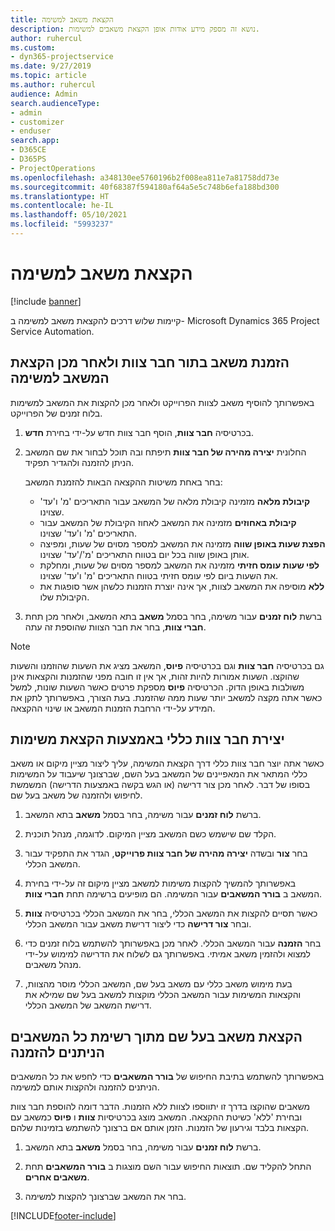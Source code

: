```yaml
---
title: הקצאת משאב למשימה
description: נושא זה מספק מידע אודות אופן הקצאת משאבים למשימות.
author: ruhercul
ms.custom:
- dyn365-projectservice
ms.date: 9/27/2019
ms.topic: article
ms.author: ruhercul
audience: Admin
search.audienceType:
- admin
- customizer
- enduser
search.app:
- D365CE
- D365PS
- ProjectOperations
ms.openlocfilehash: a348130ee5760196b2f008ea811e7a81758dd73e
ms.sourcegitcommit: 40f68387f594180af64a5e5c748b6efa188bd300
ms.translationtype: HT
ms.contentlocale: he-IL
ms.lasthandoff: 05/10/2021
ms.locfileid: "5993237"
---
```

# <a name="assign-a-resource-to-a-task"></a>הקצאת משאב למשימה

[!include [banner](../includes/psa-now-project-operations.md)]

קיימות שלוש דרכים להקצאת משאב למשימה ב- Microsoft Dynamics 365 Project Service Automation.

## <a name="book-a-resource-as-a-team-member-and-then-assign-the-resource-to-a-task"></a>הזמנת משאב בתור חבר צוות ולאחר מכן הקצאת המשאב למשימה

באפשרותך להוסיף משאב לצוות הפרוייקט ולאחר מכן להקצות את המשאב למשימות בלוח זמנים של הפרוייקט.

1. בכרטיסיה **חבר צוות**, הוסף חבר צוות חדש על-ידי בחירת **חדש**. 

2. החלונית **יצירה מהירה של חבר צוות** תיפתח ובה תוכל לבחור את שם המשאב הניתן להזמנה ולהגדיר תפקיד. 

    בחר באחת משיטות ההקצאה הבאות להזמנת המשאב:

    - **קיבולת מלאה** מזמינה קיבולת מלאה של המשאב עבור התאריכים 'מ' ו'עד' שצוינו.
    - **קיבולת באחוזים** מזמינה את המשאב לאחוז הקיבולת של המשאב עבור התאריכים 'מ' ו'עד' שצוינו.
    - **‏‫הפצת שעות באופן שווה‬** מזמינה את המשאב למספר מסוים של שעות, ומפיצה אותן באופן שווה בכל יום בטווח התאריכים 'מ'/'עד' שצוינו.
    - **לפי ‏‫שעות עומס חזיתי‬** מזמינה את המשאב למספר מסוים של שעות, ומחלקת את השעות ביום לפי עומס חזיתי בטווח התאריכים 'מ' ו'עד' שצוינו.
    - **ללא** מוסיפה את המשאב לצוות, אך אינה יוצרת הזמנות כלשהן אשר סופגות את הקיבולת שלו.

3. ברשת **לוח זמנים** עבור משימה, בחר בסמל **משאב** בתא המשאב, ולאחר מכן תחת **חברי צוות**, בחר את חבר הצוות שהוספת זה עתה. 

> [!NOTE]
> גם בכרטיסיה **חבר צוות** וגם בכרטיסיה **פיוס**, המשאב מציג את השעות שהוזמנו והשעות שהוקצו. השעות אמורות להיות זהות, אך אין זו חובה מפני שהזמנות והקצאות אינן משולבות באופן הדוק. הכרטיסיה **פיוס** מספקת פרטים כאשר השעות שונות, למשל כאשר אתה מקצה למשאב יותר שעות ממה שהזמנת. בעת הצורך, באפשרותך לתקן את המידע על-ידי הרחבת הזמנות המשאב או שינוי ההקצאה.

## <a name="create-a-generic-team-member-through-task-assignment"></a>יצירת חבר צוות כללי באמצעות הקצאת משימות

כאשר אתה יוצר חבר צוות כללי דרך הקצאת המשימה, עליך ליצור מציין מיקום או משאב כללי המתאר את המאפיינים של המשאב בעל השם, שברצונך שיעבוד על המשימות בסופו של דבר. לאחר מכן צור דרישה (או הגש בקשה באמצעות הדרישה) המשמשת לחיפוש ולהזמנה של משאב בעל שם.

1. ברשת **לוח זמנים** עבור משימה, בחר בסמל **משאב** בתא המשאב.

2. הקלד שם שישמש כשם המשאב מציין המיקום. לדוגמה, מנהל תוכנית.

3. בחר **צור** ובשדה **יצירה מהירה של חבר צוות פרוייקט**, הגדר את התפקיד עבור המשאב הכללי.

4. באפשרותך להמשיך להקצות משימות למשאב מציין מיקום זה על-ידי בחירת המשאב ב **בורר המשאבים** עבור המשימה. הם מופיעים ברשימה תחת **חברי צוות**.

5. כאשר תסיים להקצות את המשאב הכללי, בחר את המשאב הכללי בכרטיסיה **צוות** ובחר **צור דרישה** כדי ליצור דרישת משאב עבור המשאב הכללי.

6. בחר **הזמנה** עבור המשאב הכללי. לאחר מכן באפשרותך להשתמש בלוח זמנים כדי למצוא ולהזמין משאב אמיתי. באפשרותך גם לשלוח את הדרישה למימוש על-ידי מנהל משאבים.

7. בעת מימוש משאב כללי עם משאב בעל שם, המשאב הכללי מוסר מהצוות, והקצאות המשימות עבור המשאב הכללי מוקצות למשאב בעל שם שמילא את דרישת המשאב של המשאב הכללי.

## <a name="assign-a-named-resource-from-the-list-of-all-bookable-resources"></a>הקצאת משאב בעל שם מתוך רשימת כל המשאבים הניתנים להזמנה

באפשרותך להשתמש בתיבת החיפוש של **בורר המשאבים** כדי לחפש את כל המשאבים הניתנים להזמנה ולהקצות אותם למשימה.

משאבים שהוקצו בדרך זו יתווספו לצוות ללא הזמנות. הדבר דומה להוספת חבר צוות ובחירת 'ללא' כשיטת ההקצאה. המשאב מוצג בכרטיסיות **צוות** ו **פיוס** כמשאב עם הקצאות בלבד וגירעון של הזמנות. הזמן אותם אם ברצונך להשתמש בזמינות שלהם.

1. ברשת **לוח זמנים** עבור משימה, בחר בסמל **משאב** בתא המשאב.

2. התחל להקליד שם. תוצאות החיפוש עבור השם מוצגות ב **בורר המשאבים** תחת **משאבים אחרים**.

3. בחר את המשאב שברצונך להקצות למשימה.



[!INCLUDE[footer-include](../includes/footer-banner.md)]